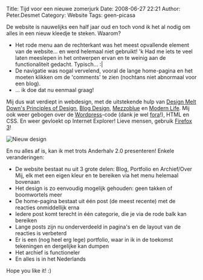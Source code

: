 Title: Tijd voor een nieuwe zomerjurk
Date: 2008-06-27 22:21
Author: Peter.Desmet
Category: Website
Tags: geen-picasa

De website is nauwelijks een half jaar oud en toch vond ik het al nodig
om alles in een nieuw kleedje te steken. Waarom?

-   Het rode menu aan de rechterkant was het meest opvallende element
    van de website... en werd helemaal niet gebruikt! 'k Had me iets te
    veel laten meeslepen in het ontwerpen ervan en te weinig aan de
    functionaliteit gedacht. Typisch... :|
-   De navigatie was nogal vervelend, vooral de lange home-pagina en het
    moeten klikken om de 'comments' te zien (nochtans niet abnormaal
    voor een blog).
-   ... ik doe dat nu eenmaal graag!

</p>

Mij dus wat verdiept in webdesign, met de uitstekende hulp van [Design
Melt Down's Principles of Design][], [Blog Design][], [Mezzoblue][] en
[Modern Life][]. Mij ook weer gebogen over de [Wordpress][]-code (dank
je wel [fora][]!), HTML en CSS. En weer gevloekt op Internet Explorer!
Lieve mensen, gebruik [Firefox 3][]!

![Nieuw design][]

En nu alles af is, kan ik met trots Anderhalv 2.0 presenteren! Enkele
veranderingen:

-   De website bestaat nu uit 3 grote delen: Blog, Portfolio en
    Archief/Over Mij, elk met een eigen kleur en te bereiken via het
    menu helemaal bovenaan
-   Het design is zo eenvoudig mogelijk gehouden: geen takken of
    boomwortels meer
-   De home-pagina bestaat uit één post (de meest recente) met de
    reacties onmiddellijk erna
-   Iedere post komt terecht in één categorie, die je via de rode balk
    kan bereiken
-   Lange posts zijn nu onderverdeeld in pagina's en de layout van de
    reacties is verbeterd
-   Er is een (nog heel erg lege) portfolio, waar in ik in de toekomst
    tekeningen en dergelijke kan dumpen
-   Het archief is functioneler
-   En alles is in het Nederlands

</p>

Hope you like it! :)

  [Design Melt Down's Principles of Design]: http://www.designmeltdown.com/chapters/DesignPrinciples/
  [Blog Design]: http://www.blogdesignblog.com/
  [Mezzoblue]: http://www.mezzoblue.com/
  [Modern Life]: http://www.modernlifeisrubbish.co.uk/
  [Wordpress]: http://wordpress.org/
  [fora]: http://wordpress.org/support/
  [Firefox 3]: http://www.mozilla.com/en-US/firefox/
  [Nieuw design]: http://www.anderhalv.be/wp-content/uploads/blog-1.0-naar-2.0.jpg
